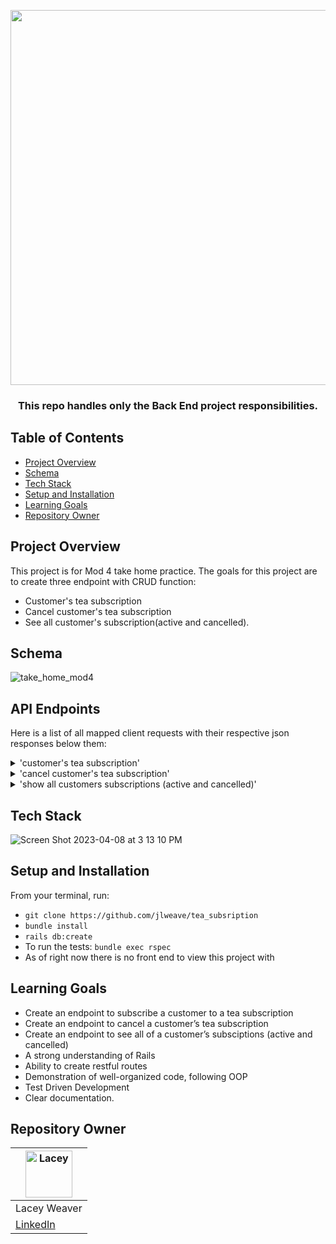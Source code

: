 </h1>

<p align="center">

 <img width="600" src="https://user-images.githubusercontent.com/108754743/230742170-6ac709c0-7539-49b2-842f-ac0628826881.jpg">

 
</p>

<h3 align="center">This repo handles only the Back End project responsibilities. 
</h3>

## Table of Contents

- [Project Overview](#project-overview)
- [Schema](#schema)
- [Tech Stack](#tech-stack)
- [Setup and Installation](#setup-and-installation)
- [Learning Goals](#learning-goals)
- [Repository Owner](#repository-owner)

## Project Overview


This project is for Mod 4 take home practice. The goals for this project are to create three endpoint with CRUD function: 
- Customer's tea subscription 
- Cancel customer's tea subscription 
- See all customer's subscription(active and cancelled).

## Schema

![take_home_mod4](https://user-images.githubusercontent.com/108754743/230741556-fd9577b1-e1ee-486a-b6df-22b3b6e39d31.png)

## API Endpoints
Here is a list of all mapped client requests with their respective json responses below them:
<details>
<summary> 'customer's tea subscription' </summary>
<br>
  
https://documenter.getpostman.com/view/25513104/2s93Xx1jRo
  
 </details>
 
<details>
<summary> 'cancel customer's tea subscription' </summary>
<br>

https://documenter.getpostman.com/view/25513104/2s93Xx1jRo

</details>
  
<details>
<summary> 'show all customers subscriptions (active and cancelled)' </summary>
<br> 

https://documenter.getpostman.com/view/25513104/2s93Xx1jRo

 </details> 

## Tech Stack

![Screen Shot 2023-04-08 at 3 13 10 PM](https://user-images.githubusercontent.com/108754743/230742771-4c12be21-8d9e-4d50-b172-bc9bd227f792.png)

## Setup and Installation

From your terminal, run:

- ```git clone https://github.com/jlweave/tea_subsription```
- ```bundle install```
- ```rails db:create```
- To run the tests: ```bundle exec rspec```
- As of right now there is no front end to view this project with

## Learning Goals

- Create an endpoint to subscribe a customer to a tea subscription
- Create an endpoint to cancel a customer’s tea subscription
- Create an endpoint to see all of a customer’s subsciptions (active and cancelled)
- A strong understanding of Rails
- Ability to create restful routes
- Demonstration of well-organized code, following OOP
- Test Driven Development
- Clear documentation.

## Repository Owner

| [<img alt="Lacey" width="75" src="https://avatars.githubusercontent.com/u/108754743?s=400&u=b8025841efd9b890069675118a850f8a58d82ed9&v=4"/>](https://www.linkedin.com/in/lacey-weaver-be-dev/) |
 | ------------ |
 | Lacey Weaver | 
|  [LinkedIn](https://www.linkedin.com/in/lacey-weaver-be-dev/) | 
